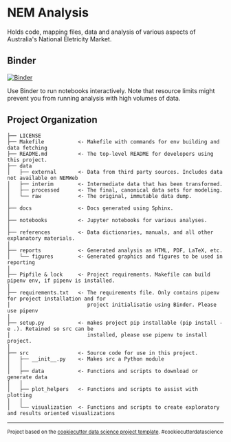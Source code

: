 NEM Analysis
==============================

Holds code, mapping files, data and analysis of various aspects of Australia's National Eletricity Market.


Binder
------------
[![Binder](https://mybinder.org/badge_logo.svg)](https://mybinder.org/v2/gh/prakaa/nem-data-analysis/7c0802edf08dbd4e069a4801fca79fa0342da343)

Use Binder to run notebooks interactively. Note that resource limits might prevent you from running analysis with high volumes of data.

Project Organization
------------

    ├── LICENSE
    ├── Makefile           <- Makefile with commands for env building and data fetching
    ├── README.md          <- The top-level README for developers using this project.
    ├── data
    │   ├── external       <- Data from third party sources. Includes data not available on NEMWeb
    │   ├── interim        <- Intermediate data that has been transformed.
    │   ├── processed      <- The final, canonical data sets for modeling.
    │   └── raw            <- The original, immutable data dump.
    │
    ├── docs               <- Docs generated using Sphinx.
    │
    ├── notebooks          <- Jupyter notebooks for various analyses.
    │
    ├── references         <- Data dictionaries, manuals, and all other explanatory materials.
    │
    ├── reports            <- Generated analysis as HTML, PDF, LaTeX, etc.
    │   └── figures        <- Generated graphics and figures to be used in reporting
    │
    ├── Pipfile & lock     <- Project requirements. Makefile can build pipenv env, if pipenv is installed.
    │
    ├── requirements.txt   <- The requirements file. Only contains pipenv for project installation and for
    │                         project initialisatio using Binder. Please use pipenv
    │
    ├── setup.py           <- makes project pip installable (pip install -e .). Retained so src can be
    │                         installed, please use pipenv to install project.
    │
    ├── src                <- Source code for use in this project.
    │   ├── __init__.py    <- Makes src a Python module
    │   │
    │   ├── data           <- Functions and scripts to download or generate data
    │   │
    │   ├── plot_helpers   <- Functions and scripts to assist with plotting
    │   │
    │   └── visualization  <- Functions and scripts to create exploratory and results oriented visualizations

--------

<p><small>Project based on the <a target="_blank" href="https://drivendata.github.io/cookiecutter-data-science/">cookiecutter data science project template</a>. #cookiecutterdatascience</small></p>
